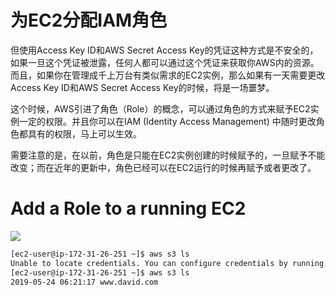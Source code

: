 # 为EC2分配IAM角色

但使用Access Key ID和AWS Secret Access Key的凭证这种方式是不安全的，如果一旦这个凭证被泄露，任何人都可以通过这个凭证来获取你AWS内的资源。而且，如果你在管理成千上万台有类似需求的EC2实例，那么如果有一天需要更改Access Key ID和AWS Secret Access Key的时候，将是一场噩梦。

这个时候，AWS引进了角色（Role）的概念，可以通过角色的方式来赋予EC2实例一定的权限。并且你可以在IAM (Identity Access Management) 中随时更改角色都具有的权限，马上可以生效。

需要注意的是，在以前，角色是只能在EC2实例创建的时候赋予的，一旦赋予不能改变；而在近年的更新中，角色已经可以在EC2运行的时候再赋予或者更改了。

# Add a Role to a running EC2
![](https://i.loli.net/2019/06/14/5d031a51beafd25271.png)

```sh
[ec2-user@ip-172-31-26-251 ~]$ aws s3 ls
Unable to locate credentials. You can configure credentials by running "aws configure".
[ec2-user@ip-172-31-26-251 ~]$ aws s3 ls
2019-05-24 06:21:17 www.david.com
```
